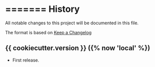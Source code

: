 =======
History
=======

All notable changes to this project will be documented in this file.

The format is based on [Keep a Changelog](http://keepachangelog.com/en/1.0.0/)

{{ cookiecutter.version }} ({% now 'local' %})
------------------

* First release.
